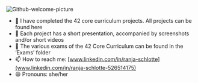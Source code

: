 ![Github-welcome-picture](https://github.com/RanniSch/rannisch/assets/104382315/182ee655-6318-43ba-bf5f-5007b85e9b1d)




- 🔭 I have completed the 42 core curriculum projects. All projects can be found here
- 🌱 Each project has a short presentation, accompanied by screenshots and/or short videos
- 💬 The various exams of the 42 Core Curriculum can be found in the ‘Exams’ folder
- 📫 How to reach me: [www.linkedin.com/in/ranja-schlotte](www.linkedin.com/in/ranja-schlotte-526514175)
- 😄 Pronouns: she/her
